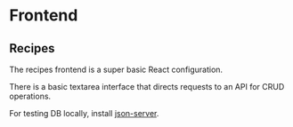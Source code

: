 # Frontend
## Recipes
The recipes frontend is a super basic React configuration.

There is a basic textarea interface that directs requests to an API for CRUD operations.

For testing DB locally, install [json-server](https://github.com/typicode/json-server/tree/v0).